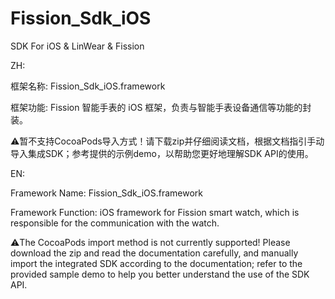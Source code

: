 # Fission_Sdk_iOS
SDK For iOS &amp; LinWear &amp; Fission

ZH:

框架名称: Fission_Sdk_iOS.framework

框架功能: Fission 智能手表的 iOS 框架，负责与智能手表设备通信等功能的封装。

⚠️暂不支持CocoaPods导入方式！请下载zip并仔细阅读文档，根据文档指引手动导入集成SDK；参考提供的示例demo，以帮助您更好地理解SDK API的使用。


EN:

Framework Name: Fission_Sdk_iOS.framework

Framework Function: iOS framework for Fission smart watch, which is responsible for the communication with the watch.

⚠️The CocoaPods import method is not currently supported! Please download the zip and read the documentation carefully, and manually import the integrated SDK according to the documentation; refer to the provided sample demo to help you better understand the use of the SDK API.
